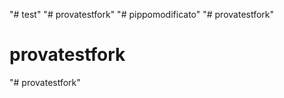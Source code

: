 "# test" 
"# provatestfork" 
"# pippomodificato" 
"# provatestfork" 
# provatestfork
"# provatestfork" 
